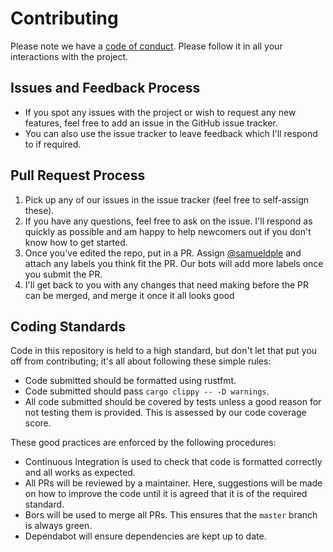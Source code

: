 # Contributing

Please note we have a [code of conduct](https://github.com/samueldple/date_time/blob/master/CODE_OF_CONDUCT.md). Please follow it in all your interactions with the project.

## Issues and Feedback Process

-   If you spot any issues with the project or wish to request any new features, feel free to add an issue in the GitHub issue tracker.
-   You can also use the issue tracker to leave feedback which I'll respond to if required.

## Pull Request Process

1.  Pick up any of our issues in the issue tracker (feel free to self-assign these).
2.  If you have any questions, feel free to ask on the issue. I'll respond as quickly as possible and am happy to help newcomers out if you don't know how to get started.
3.  Once you've edited the repo, put in a PR. Assign [@samueldple](https://github.com/samueldple/) and attach any labels you think fit the PR. Our bots will add more labels once you submit the PR.
4.  I'll get back to you with any changes that need making before the PR can be merged, and merge it once it all looks good

## Coding Standards

Code in this repository is held to a high standard, but don't let that put you off from contributing; it's all about following these simple rules:

-   Code submitted should be formatted using rustfmt.
-   Code submitted should pass `cargo clippy -- -D warnings`.
-   All code submitted should be covered by tests unless a good reason for not testing them is provided. This is assessed by our code coverage score.

These good practices are enforced by the following procedures:

-   Continuous Integration is used to check that code is formatted correctly and all works as expected.
-   All PRs will be reviewed by a maintainer. Here, suggestions will be made on how to improve the code until it is agreed that it is of the required standard.
-   Bors will be used to merge all PRs. This ensures that the `master` branch is always green.
-   Dependabot will ensure dependencies are kept up to date.

